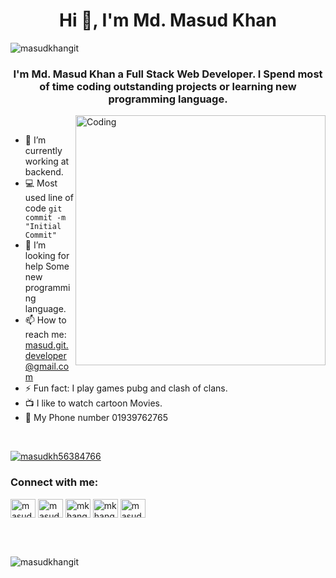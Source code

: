 <h1 align="center">Hi 👋, I'm Md. Masud Khan</h1>
<p align="left"> <img src="https://komarev.com/ghpvc/?username=masudkhangit&label=Profile%20views&color=0e75b6&style=flat" alt="masudkhangit" /> </p>
<h3 align="center">I'm Md. Masud Khan a Full Stack Web Developer. I Spend most of time coding outstanding projects or learning new programming language.</h3>
<img align="right" alt="Coding" width="400" src="https://cdn.dribbble.com/users/1059583/screenshots/4171367/coding-freak.gif">
<br />

- 🔭 I’m currently working at backend.
- :computer: Most used line of code `git commit -m "Initial Commit"`
- 🤔 I’m looking for help Some new programming language.
- 📫 How to reach me: masud.git.developer@gmail.com
- ⚡ Fun fact: I play games pubg and clash of clans.
- :tv: I like to watch cartoon Movies.
- :calling: My Phone number 01939762765

<br>

<p align="left"> <a href="https://twitter.com/masudkh56384766" target="blank"><img src="https://img.shields.io/twitter/follow/masudkh56384766?logo=twitter&style=for-the-badge" alt="masudkh56384766" /></a> </p>

<h3 align="left">Connect with me:</h3>
<p align="left">
<a href="https://twitter.com/masudkh56384766" target="blank"><img align="center" src="https://raw.githubusercontent.com/rahuldkjain/github-profile-readme-generator/master/src/images/icons/Social/twitter.svg" alt="masudkh56384766" height="30" width="40" /></a>
<a href="https://linkedin.com/in/masud-khan-a211a322b" target="blank"><img align="center" src="https://raw.githubusercontent.com/rahuldkjain/github-profile-readme-generator/master/src/images/icons/Social/linked-in-alt.svg" alt="masud-khan-a211a322b" height="30" width="40" /></a>
<a href="https://fb.com/mkhangaz2" target="blank"><img align="center" src="https://raw.githubusercontent.com/rahuldkjain/github-profile-readme-generator/master/src/images/icons/Social/facebook.svg" alt="mkhangaz2" height="30" width="40" /></a>
<a href="https://instagram.com/mkhangaz2" target="blank"><img align="center" src="https://raw.githubusercontent.com/rahuldkjain/github-profile-readme-generator/master/src/images/icons/Social/instagram.svg" alt="mkhangaz2" height="30" width="40" /></a>
<a href="https://discord.gg/masudDeveloper#9246" target="blank"><img align="center" src="https://raw.githubusercontent.com/rahuldkjain/github-profile-readme-generator/master/src/images/icons/Social/discord.svg" alt="masudDeveloper#9246" height="30" width="40" /></a>
</p>

<br />


<br />

<p><img align="center" src="https://github-readme-streak-stats.herokuapp.com/?user=masudkhangit&" alt="masudkhangit" /></p>
